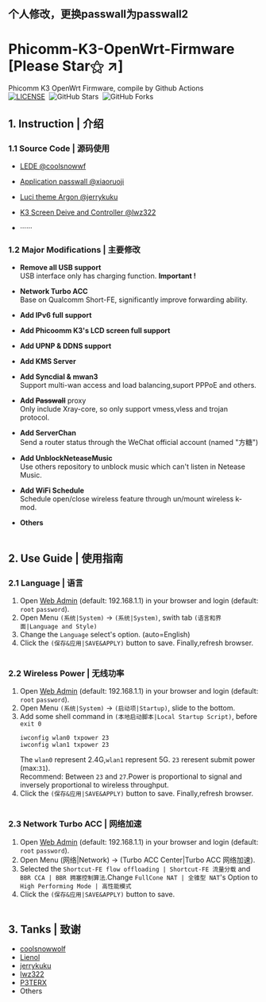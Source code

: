 ## **个人修改，更换passwall为passwall2**


# **Phicomm-K3-OpenWrt-Firmware** [Please Star⚝ ↗]
Phicomm K3 OpenWrt Firmware, compile by Github Actions  
[![LICENSE](https://img.shields.io/badge/license-apache--2.0-green.svg?style=flat-square&label=LICENSE)](https://github.com/yangxu52/Phicomm-K3-OpenWrt-Firmware/blob/main/LICENSE)&nbsp;
![GitHub Stars](https://img.shields.io/github/stars/yangxu52/Phicomm-K3-OpenWrt-Firmware.svg?style=flat-square&label=Stars&logo=github)&nbsp;
![GitHub Forks](https://img.shields.io/github/forks/yangxu52/Phicomm-K3-OpenWrt-Firmware.svg?style=flat-square&label=Forks&logo=github)
&emsp;
## **1. Instruction | 介绍**  
### **1.1 Source Code | 源码使用**  

- [LEDE @coolsnowwf](https://github.com/coolsnowwolf/lede)  

- [Application passwall @xiaoruoji](https://github.com/xiaorouji/openwrt-passwall ) 

- [Luci theme Argon @jerrykuku](https://github.com/jerrykuku/luci-theme-argon)  

- [K3 Screen Deive and Controller @lwz322](https://github.com/lwz322/k3screenctrl_build)  

- ······  

### **1.2 Major Modifications | 主要修改**  

- **Remove all USB support**  
USB interface only has charging function. **Important !**  

- **Network Turbo ACC**  
Base on Qualcomm Short-FE, significantly improve forwarding ability. 

- **Add IPv6 full support**  

- **Add Phicoomm K3's LCD screen full support**  

- **Add UPNP & DDNS support**  

- **Add KMS Server**  

- **Add Syncdial & mwan3**  
Support multi-wan access and load balancing,suport PPPoE and others.   

- **Add ~~Passwall~~** proxy  
Only include Xray-core, so only support vmess,vless and trojan protocol.  

- **Add ServerChan**  
Send a router status through the WeChat official account (named "方糖")  

- **Add UnblockNeteaseMusic**   
Use others repository to unblock music which can't listen in Netease Music.

- **Add WiFi Schedule**  
Schedule open/close wireless feature through un/mount wireless k-mod.  

- **Others**  
&emsp;

## **2. Use Guide | 使用指南**  
### **2.1 Language | 语言**  
1. Open [Web Admin](http://192.168.1.1) (default: 192.168.1.1) in your browser and login (default: `root` `password`).  
2. Open Menu `(系统|System)` -> `(系统|System)`, swith tab `(语言和界面|Language and Style)`  
3. Change the `Language` select's option. (auto=English)  
4. Click the `(保存&应用|SAVE&APPLY)` button to save. Finally,refresh browser.   
&emsp;

### **2.2 Wireless Power | 无线功率**  
1. Open [Web Admin](http://192.168.1.1) (default: 192.168.1.1) in your browser and login (default: `root` `password`).  
2. Open Menu `(系统|System)` -> `(启动项|Startup)`, slide to the bottom.  
3. Add some shell command in `(本地启动脚本|Local Startup Script)`, before `exit 0`  
    ```shell
    iwconfig wlan0 txpower 23
    iwconfig wlan1 txpower 23
    ```  
    The `wlan0` represent 2.4G,`wlan1` represent 5G. `23` reresent submit power (max:`31`).  
    Recommend: Between `23` and `27`.Power is proportional to signal and inversely proportional to wireless throughput.  
4. Click the `(保存&应用|SAVE&APPLY)` button to save. Finally,refresh browser.  
&emsp;

### **2.3 Network Turbo ACC | 网络加速**  
1. Open [Web Admin](http://192.168.1.1) (default: 192.168.1.1) in your browser and login (default: `root` `password`).  
2. Open Menu (网络|Network) -> (Turbo ACC Center|Turbo ACC 网络加速).  
3. Selected the `Shortcut-FE flow offloading | Shortcut-FE 流量分载` and `BBR CCA | BBR 拥塞控制算法`.Change `FullCone NAT | 全锥型 NAT`'s Option to `High Performing Mode | 高性能模式`  
4. Click the `(保存&应用|SAVE&APPLY)` button to save.  
&emsp;

## **3. Tanks | 致谢**
- [coolsnowwolf](https://github.com/coolsnowwolf) 
- [Lienol](https://github.com/Lienol)
- [jerrykuku](https://github.com/jerrykuku)
- [lwz322](https://github.com/lwz322) 
- [P3TERX](https://github.com/P3TERX)
- Others
